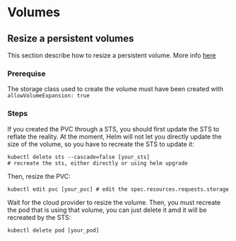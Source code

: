 # Volumes

## Resize a persistent volumes
This section describe how to resize a persistent volume. More info [here](https://kubernetes.io/blog/2018/07/12/resizing-persistent-volumes-using-kubernetes/)

### Prerequise
The storage class used to create the volume must have been created with `allowVolumeExpansion: true`

### Steps
If you created the PVC through a STS, you should first update the STS to reflate the reality.
At the moment, Helm will not let you directly update the size of the volume, so you have to recreate the STS to update it:
```
kubectl delete sts --cascade=false [your_sts]
# recreate the sts, either directly or using helm upgrade
```
Then, resize the PVC:
```
kubectl edit pvc [your_pvc] # edit the spec.resources.requests.storage
```
Wait for the cloud provider to resize the volume.
Then, you must recreate the pod that is using that volume, you can just delete it amd it will be recreated by the STS:
```
kubectl delete pod [your_pod]
```
